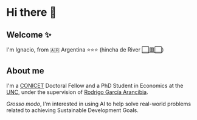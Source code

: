 # Hi there 👋

## Welcome ✨

I'm Ignacio, from 🇦🇷 Argentina ⭐⭐⭐ (hincha de River [⬜🟥⬜](https://www.youtube.com/watch?v=t-4fGdeg9og))

## About me

I'm a [CONICET](https://www.conicet.gov.ar/?lan=en) Doctoral Fellow and a PhD Student in Economics at the [UNC](https://www.unc.edu.ar/), under the supervision of [Rodrigo García Arancibia](https://sites.google.com/site/rgarciaarancibia/home).

*Grosso modo*, I'm interested in using AI to help solve real-world problems related to achieving Sustainable Development Goals.
<!--
**girelaignacio/girelaignacio** is a ✨ _special_ ✨ repository because its `README.md` (this file) appears on your GitHub profile.

Here are some ideas to get you started:

- 🔭 I’m currently working on ...
- 🌱 I’m currently learning ...
- 👯 I’m looking to collaborate on ...
- 🤔 I’m looking for help with ...
- 💬 Ask me about ...
- 📫 How to reach me: ignacio.girela@unc.edu.ar
- 😄 Pronouns: ...
- ⚡ Fun fact: ...
-->
